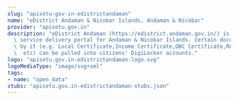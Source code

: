 ```yaml
---
slug: "apisetu-gov-in-edistrictandaman"
name: "eDistrict Andaman & Nicobar Islands, Andaman & Nicobar"
provider: "apisetu.gov.in"
description: "eDistrict Andaman (https://edistrict.andaman.gov.in/) is the online\
  \ service delivery portal for Andaman & Nicobar Islands. Certain documents issued\
  \ by it (e.g. Local Certificate,Income Certificate,OBC Certificate,Resident Certificate\
  \  etc) can be pulled into citizens' DigiLocker accounts."
logo: "apisetu.gov.in-edistrictandaman-logo.svg"
logoMediaType: "image/svg+xml"
tags:
- name: "open_data"
stubs: "apisetu.gov.in-edistrictandaman-stubs.json"
---
```

